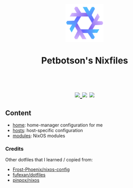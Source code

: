 <div align="center">
    <img alt="NixOS" src="assets/nixos-colorful-logo.svg" width="120px"/>
    <h1>Petbotson's Nixfiles</h1>
    </a>
</div>

<h1 align="center">
</a>
  <br>
  <div>
    <a href="https://github.com/NixOS/nixpkgs/tree/nixos-unstable">
        <img src="https://img.shields.io/badge/nixpkgs-unstable-black?style=for-the-badge&logo=nixos&color=c0a1fb">
    </a>
    <a alt="GitHub repo size"">
        <img src="https://img.shields.io/github/repo-size/Petbotson/dotfiles?style=for-the-badge&color=54b9fc">
    </a>
    <a>
        <img src="https://img.shields.io/github/license/Petbotson/dotfiles?style=for-the-badge&color=776af8"/>
    </a>
    <br>
   </h1>


## Content

- [home](/home/): home-manager configuration for me
- [hosts](/hosts/): host-specific configuration
- [modules](/modules/): NixOS modules

### Credits

Other dotfiles that I learned / copied from:

- [Frost-Phoenix/nixos-config](https://github.com/Frost-Phoenix/nixos-config)
- [fufexan/dotfiles](https://github.com/fufexan/dotfiles)
- [pinpox/nixos](https://github.com/pinpox/nixos)